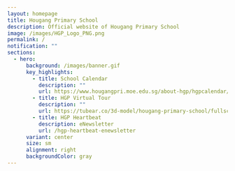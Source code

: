 ```yaml
---
layout: homepage
title: Hougang Primary School
description: Official website of Hougang Primary School
image: /images/HGP_Logo_PNG.png
permalink: /
notification: ""
sections:
  - hero:
      background: /images/banner.gif
      key_highlights:
        - title: School Calendar
          description: ""
          url: https://www.hougangpri.moe.edu.sg/about-hgp/hgpcalendar/
        - title: HGP Virtual Tour
          description: ""
          url: https://tubear.co/3d-model/hougang-primary-school/fullscreen/
        - title: HGP Heartbeat
          description: eNewsletter
          url: /hgp-heartbeat-enewsletter
      variant: center
      size: sm
      alignment: right
      backgroundColor: gray
---
```

